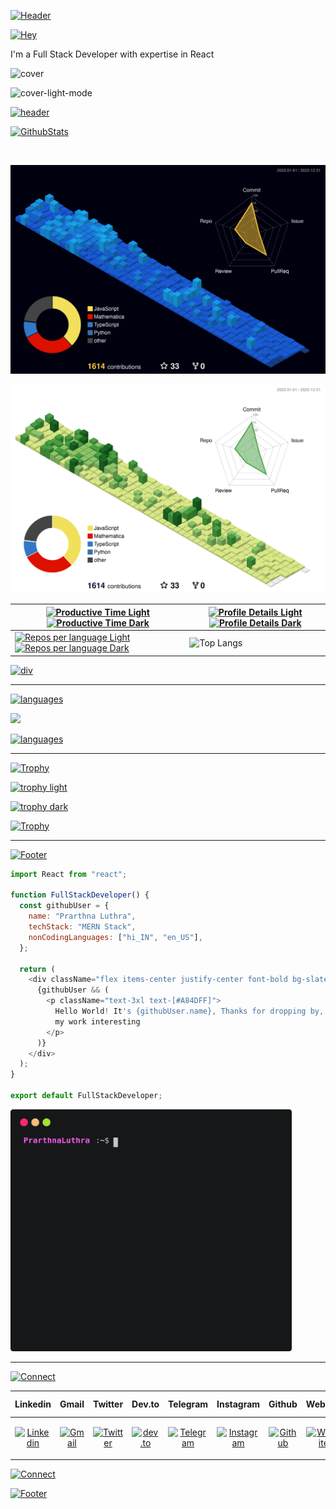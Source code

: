 [![Header](https://readme-typing-svg.herokuapp.com?font=Caveat&weight=700&size=30&multiline=true&pause=2000&color=A84DFF&width=435&lines=<header>)](https://git.io/typing-svg)

[![Hey](https://readme-typing-svg.herokuapp.com?font=Caveat&weight=700&size=35&multiline=true&pause=1000&color=A84DFF&width=435&lines=Hello+World,+I'm+Prarthna++%F0%9F%91%8B)](https://git.io/typing-svg)

I'm a Full Stack Developer with expertise in React

<!-- Cover pic -->
<!-- dark mode -->
![cover](https://user-images.githubusercontent.com/100023570/170828704-320afd8a-fe76-4f32-af9b-f5a9650afb21.png#gh-dark-mode-only)
<!-- light mode -->
![cover-light-mode](https://user-images.githubusercontent.com/100023570/210518490-d36d300e-b4dd-4675-b237-4dfd59123f02.jpg#gh-light-mode-only)

[![header](https://readme-typing-svg.herokuapp.com?font=Caveat&weight=700&size=30&multiline=true&pause=2000&color=A84DFF&width=435&lines=<header/>)](https://git.io/typing-svg)

[![GithubStats](https://readme-typing-svg.herokuapp.com?font=Caveat&weight=700&size=30&multiline=true&pause=2000&color=A84DFF&width=435&lines=<div+class="githubStats">)](https://git.io/typing-svg)

<!-- Streak Count  -->
<div align="center">
 <picture>
<!-- dark mode -->
  <source media="(prefers-color-scheme: dark)" srcset="https://streak-stats.demolab.com/?user=PrarthnaLuthra&theme=cobalt&border=7536B2&stroke=9243D5&ring=9c333f&currStreakNum=D280FF&sideNums=BC52F4&currStreakLabel=64EAE2&fire=f22738&dates=A42EE4&background=0d1117&hide_border=true">
<!-- light mode -->
  <source media="(prefers-color-scheme: light)" srcset="https://streak-stats.demolab.com/?user=PrarthnaLuthra&theme=cobalt&border=7536B2&stroke=7C14DE&ring=EA5900&currStreakNum=5F0094&sideNums=7F00D0&currStreakLabel=00736C&fire=FF9555&dates=530081&hide_border=true">
  <img alt="" src="https://streak-stats.demolab.com/?user=PrarthnaLuthra&theme=cobalt&border=7536B2&stroke=9243DD&ring=9c333e&currStreakNum=D280FF&sideNums=BC52FF&currStreakLabel=64EAE2&fire=FF9554&dates=A42EE5&background=0d1117&hide_border=true">
</picture>
</div>

<!-- 3d Contribution -->
<!-- dark mode -->
![3d-dark](./profile-3d-contrib/profile-night-view.svg#gh-dark-mode-only)
<!-- light mode -->
![3d-light](./profile-3d-contrib/profile-green-animate.svg#gh-light-mode-only)
 
<!-- Stats table -->
|[![Productive Time Light](http://github-profile-summary-cards.vercel.app/api/cards/productive-time?username=PrarthnaLuthra&theme=github&utcOffset=5.5)](https://github.com/PrarthnaLuthra#gh-light-mode-only)[![Productive Time Dark](http://github-profile-summary-cards.vercel.app/api/cards/productive-time?username=PrarthnaLuthra&theme=github_dark&utcOffset=5.5)](https://github.com/PrarthnaLuthra#gh-dark-mode-only)|[![Profile Details Light](http://github-profile-summary-cards.vercel.app/api/cards/profile-details?username=PrarthnaLuthra&theme=github)](https://github.com/PrarthnaLuthra#gh-light-mode-only)[![Profile Details Dark](http://github-profile-summary-cards.vercel.app/api/cards/profile-details?username=PrarthnaLuthra&theme=github_dark)](https://github.com/PrarthnaLuthra#gh-dark-mode-only)|
|---|---|
|[![Repos per language Light](http://github-profile-summary-cards.vercel.app/api/cards/repos-per-language?username=PrarthnaLuthra&theme=github)](https://github.com/vn7n24fzkq/github-profile-summary-cards#gh-light-mode-only)[![Repos per language Dark](http://github-profile-summary-cards.vercel.app/api/cards/repos-per-language?username=PrarthnaLuthra&theme=github_dark)](https://github.com/vn7n24fzkq/github-profile-summary-cards#gh-dark-mode-only)|![Top Langs](https://github-readme-stats-git-master-prarthnaluthra.vercel.app/api/top-langs/?username=PrarthnaLuthra&layout=compact&theme=transparent&border_color=7536B2&title_color=0364d0&langs_count=10&card_width=450&hide_border=true&count-private=true&exclude_repo=TBI-Mathematical-Model)|

[![div](https://readme-typing-svg.herokuapp.com?font=Caveat&weight=700&size=30&multiline=true&pause=2000&color=A84DFF&width=435&lines=<div/>)](https://git.io/typing-svg)

---

<!-- Languages and tools: -->
[![languages](https://readme-typing-svg.herokuapp.com?font=Caveat&weight=700&size=30&multiline=true&pause=2000&color=A84DFF&width=435&lines=<div+class="languagesAndTools">)](https://git.io/typing-svg)

<p align="center">
  <div>
    <img src="https://skillicons.dev/icons?i=js,typescript,html,css,react,nextjs,mysql,mongodb,nodejs,expressjs,scss,tailwindcss,bootstrap,materialui,git,github,githubactions,java,c,python,vscode,eclipse,idea,androidstudio,firebase,netlify,heroku,vercel,redux,jquery,regex,apollo,graphql,matlab,dart,flutter,markdown" /> 
  </div>
</p>

[![languages](https://readme-typing-svg.herokuapp.com?font=Caveat&weight=700&size=30&multiline=true&pause=2000&color=A84DFF&width=435&lines=<div/>)](https://git.io/typing-svg)

---

<!-- trophy -->
<!-- light mode -->
[![Trophy](https://readme-typing-svg.herokuapp.com?font=Caveat&weight=700&size=30&multiline=true&pause=2000&color=A84DFF&width=435&lines=<div+class="achievements">)](https://git.io/typing-svg)

[![trophy light](https://github-profile-trophy-prarthnaluthra.vercel.app/?username=PrarthnaLuthra&no-bg=true&no-frame=true&rank=SECRET,SSS,SS,S,AAA,AA,A,B)](https://github.com/PrarthnaLuthra#gh-light-mode-only)

<!-- dark mode -->
[![trophy dark](https://github-profile-trophy-prarthnaluthra.vercel.app/?username=PrarthnaLuthra&theme=algolia&no-bg=true&no-frame=true&rank=SECRET,SSS,SS,S,AAA,AA,A)](https://github.com/PrarthnaLuthra#gh-dark-mode-only)

[![Trophy](https://readme-typing-svg.herokuapp.com?font=Caveat&weight=700&size=30&multiline=true&pause=2000&color=A84DFF&width=435&lines=<div/>)](https://git.io/typing-svg)

---
 
[![Footer](https://readme-typing-svg.herokuapp.com?font=Caveat&weight=700&size=30&multiline=true&pause=2000&color=A84DFF&width=435&lines=<footer>)](https://git.io/typing-svg)

```javascript
import React from "react";

function FullStackDeveloper() {
  const githubUser = {
    name: "Prarthna Luthra",
    techStack: "MERN Stack",
    nonCodingLanguages: ["hi_IN", "en_US"],
  };
  
  return (
    <div className="flex items-center justify-center font-bold bg-slate-900 shadow-lg rounded-md w-full h-full">
      {githubUser && (
        <p className="text-3xl text-[#A84DFF]">
          Hello World! It's {githubUser.name}, Thanks for dropping by, hope you find some of
          my work interesting
        </p>
      )}
    </div>
  );
}

export default FullStackDeveloper;
```

<!--  Git-Stats-Terminal -->
<div>
 <picture>
  <!-- dark mode -->
  <source media="(prefers-color-scheme: dark)" srcset="https://raw.githubusercontent.com/PrarthnaLuthra/Git-Stats-Terminal-Style/master/github_stats.svg" alt="Github Stats" title="Terminal Style GitHub Stats">
   <!-- light mode -->
  <source media="(prefers-color-scheme: light)" srcset="https://raw.githubusercontent.com/PrarthnaLuthra/Git-Stats-Terminal-Style-Light/master/github_stats.svg" alt="Github Stats" title="Terminal Style GitHub Stats">
  <img width="450px" src="https://raw.githubusercontent.com/PrarthnaLuthra/Git-Stats-Terminal-Style/master/github_stats.svg" alt="Github Stats" title="Terminal Style GitHub Stats"> 
</picture>
</div>

---

<!--Connect With Me: -->
[![Connect](https://readme-typing-svg.herokuapp.com?font=Caveat&weight=700&size=30&multiline=true&pause=2000&color=A84DFF&width=435&lines=<div+class="connectWithMe">)](https://git.io/typing-svg)
 
| **Linkedin**  |  **Gmail**    | **Twitter** | **Dev.to** | **Telegram** | **Instagram** | **Github** | **Website** | **Stack Overflow**  |
|---|---|---|---|---|---|---|---|---|
|<p align="center" ><a href="https://www.linkedin.com/in/prarthnaluthra/" title="Linkedin"><img src="https://skillicons.dev/icons?i=linkedin" alt="Linkedin" width="40px" height="40px"></a></p>|<p align="center" ><a href="mailto:prarthnaluthra@gmail.com" title="Gmail"><img src="https://mailmeteor.com/logos/assets/PNG/Gmail_Logo_256px.png" alt="Gmail" width="45px" height="40px"></a> </p> |<p align="center" ><a href="https://twitter.com/prarthna_luthra" title="Twitter"><img src="https://skillicons.dev/icons?i=twitter" alt="Twitter" width="40px" height="40px"></a> </p>|<p align="center" ><a href="https://dev.to/prarthnaluthra" title="Blogs"><img src="https://skillicons.dev/icons?i=devto" alt="dev.to" width="40px" height="40px"></a> </p>|<p align="center" ><a href="https://t.me/PrarthnaLuthra" title="Telegram"><img src="https://www.freepnglogos.com/uploads/telegram-logo-4.png" alt="Telegram" width="40px" height="40px"></a> </p>|<p align="center" ><a href="https://instagram.com/theportraitvan?igshid=YmMyMTA2M2Y=" title="Instagram"><img src="https://skillicons.dev/icons?i=instagram" alt="Instagram" width="40px" height="40px"></a> </p>|<p align="center" ><a href="https://github.com/PrarthnaLuthra" title="Github"><img src="https://skillicons.dev/icons?i=github" alt="Github" width="40px" height="40px"></a> </p>|<p align="center" ><a href="https://prarthna-luthra-resume.web.app" title="Website"><img src="https://upload.wikimedia.org/wikipedia/commons/thumb/1/1c/ICloud_logo.svg/150px-ICloud_logo.svg.png?20200306180013" alt="Website" width="40px" height="40px"></a> </p>| <p align="center" ><a href="https://stackoverflow.com/users/18687998/prarthna-luthra" title="StackOverflow"><img src="https://skillicons.dev/icons?i=stackoverflow" alt="Stackoverflow" width="40px" height="40px"></a> </p>|

[![Connect](https://readme-typing-svg.herokuapp.com?font=Caveat&weight=700&size=30&multiline=true&pause=2000&color=A84DFF&width=435&lines=<div/>)](https://git.io/typing-svg)

[![Footer](https://readme-typing-svg.herokuapp.com?font=Caveat&weight=700&size=30&multiline=true&pause=2000&color=A84DFF&width=435&lines=<footer/>)](https://git.io/typing-svg)
